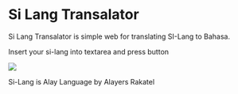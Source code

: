 # Si Lang Transalator


Si Lang Transalator is simple web for translating SI-Lang to Bahasa.

Insert your si-lang into textarea and press button

![](https://media.giphy.com/media/AhuUNSZVnslz9kAC8S/giphy.gif)


Si-Lang is Alay Language by Alayers Rakatel
